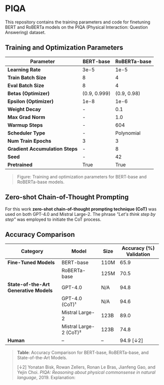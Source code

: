 # PIQA
This repository contains the training parameters and code for finetuning BERT and RoBERTa models on the PIQA (Physical Interaction: Question Answering) dataset.

## Training and Optimization Parameters

| Parameter                | BERT-base | RoBERTa-base |
|--------------------------|-----------|--------------|
| **Learning Rate**         | 3e-5      | 1e-5         |
| **Train Batch Size**      | 8         | 4            |
| **Eval Batch Size**       | 8         | 4            |
| **Betas (Optimizer)**     | (0.9, 0.999) | (0.9, 0.98)   |
| **Epsilon (Optimizer)**   | 1e-8      | 1e-6         |
| **Weight Decay**          | -         | 0.1          |
| **Max Grad Norm**         | -         | 1.0          |
| **Warmup Steps**          | -         | 604          |
| **Scheduler Type**        | -         | Polynomial   |
| **Num Train Epochs**      | 3         | 3            |
| **Gradient Accumulation Steps** | -   | 8            |
| **Seed**                  | -         | 42           |
| **Pretrained**            | True      | True         |

> Figure: Training and optimization parameters for BERT-base and RoBERTa-base models.


## Zero-shot Chain-of-Thought Prompting
For this work **zero-shot chain-of-thought prompting technique (CoT)** was used on both GPT-4.0 and Mistral Large-2. The phrase *"Let's think step by step"* was employed to initiate the CoT process.
## Accuracy Comparison

| Category                         | Model         | Size  | Accuracy (%) Validation |
|-----------------------------------|---------------|-------|-------------------------|
| **Fine-Tuned Models**             | BERT-base     | 110M  | 65.9                    |
|                                   | RoBERTa-base  | 125M  | 70.5                    |
| **State-of-the-Art Generative Models** | GPT-4.0       | N/A   | 94.8                    |
|                                   | GPT-4.0 (CoT)¹ | N/A   | 94.6                    |
|                                   | Mistral Large-2 | 123B  | 89.0                    |
|                                   | Mistral Large-2 (CoT)² | 123B | 74.8                 |
| **Human**                         | –             | –     | 94.9 [↓2]               |

> **Table**: Accuracy Comparison for BERT-base, RoBERTa-base, and State-of-the-Art Models.
> 
> [↓2] Yonatan Bisk, Rowan Zellers, Ronan Le Bras, Jianfeng Gao, and Yejin Choi. *PIQA: Reasoning about physical commonsense in natural language*, 2019.
Explanation:
